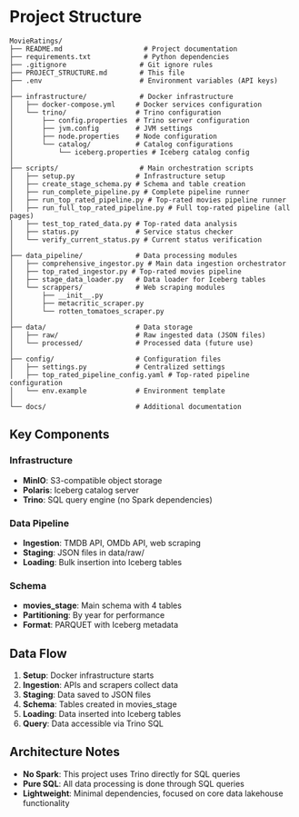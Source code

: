 # Project Structure

```
MovieRatings/
├── README.md                    # Project documentation
├── requirements.txt             # Python dependencies
├── .gitignore                  # Git ignore rules
├── PROJECT_STRUCTURE.md        # This file
├── .env                        # Environment variables (API keys)
│
├── infrastructure/             # Docker infrastructure
│   ├── docker-compose.yml     # Docker services configuration
│   └── trino/                 # Trino configuration
│       ├── config.properties  # Trino server configuration
│       ├── jvm.config         # JVM settings
│       ├── node.properties    # Node configuration
│       └── catalog/           # Catalog configurations
│           └── iceberg.properties # Iceberg catalog config
│
├── scripts/                    # Main orchestration scripts
│   ├── setup.py               # Infrastructure setup
│   ├── create_stage_schema.py # Schema and table creation
│   ├── run_complete_pipeline.py # Complete pipeline runner
│   ├── run_top_rated_pipeline.py # Top-rated movies pipeline runner
│   ├── run_full_top_rated_pipeline.py # Full top-rated pipeline (all pages)
│   ├── test_top_rated_data.py # Top-rated data analysis
│   ├── status.py              # Service status checker
│   └── verify_current_status.py # Current status verification
│
├── data_pipeline/             # Data processing modules
│   ├── comprehensive_ingestor.py # Main data ingestion orchestrator
│   ├── top_rated_ingestor.py # Top-rated movies pipeline
│   ├── stage_data_loader.py   # Data loader for Iceberg tables
│   └── scrappers/             # Web scraping modules
│       ├── __init__.py
│       ├── metacritic_scraper.py
│       └── rotten_tomatoes_scraper.py
│
├── data/                      # Data storage
│   ├── raw/                   # Raw ingested data (JSON files)
│   └── processed/             # Processed data (future use)
│
├── config/                    # Configuration files
│   ├── settings.py            # Centralized settings
│   ├── top_rated_pipeline_config.yaml # Top-rated pipeline configuration
│   └── env.example            # Environment template
│
└── docs/                      # Additional documentation
```

## Key Components

### Infrastructure
- **MinIO**: S3-compatible object storage
- **Polaris**: Iceberg catalog server
- **Trino**: SQL query engine (no Spark dependencies)

### Data Pipeline
- **Ingestion**: TMDB API, OMDb API, web scraping
- **Staging**: JSON files in data/raw/
- **Loading**: Bulk insertion into Iceberg tables

### Schema
- **movies_stage**: Main schema with 4 tables
- **Partitioning**: By year for performance
- **Format**: PARQUET with Iceberg metadata

## Data Flow

1. **Setup**: Docker infrastructure starts
2. **Ingestion**: APIs and scrapers collect data
3. **Staging**: Data saved to JSON files
4. **Schema**: Tables created in movies_stage
5. **Loading**: Data inserted into Iceberg tables
6. **Query**: Data accessible via Trino SQL

## Architecture Notes

- **No Spark**: This project uses Trino directly for SQL queries
- **Pure SQL**: All data processing is done through SQL queries
- **Lightweight**: Minimal dependencies, focused on core data lakehouse functionality

